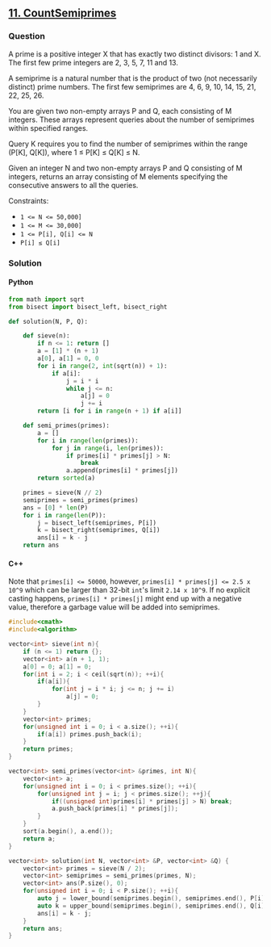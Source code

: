 ## **[11. CountSemiprimes](https://app.codility.com/programmers/lessons/11-sieve_of_eratosthenes/count_semiprimes/)**

### Question
A prime is a positive integer X that has exactly two distinct divisors: 1 and X. The first few prime integers are 2, 3, 5, 7, 11 and 13.

A semiprime is a natural number that is the product of two (not necessarily distinct) prime numbers. The first few semiprimes are 4, 6, 9, 10, 14, 15, 21, 22, 25, 26.

You are given two non-empty arrays P and Q, each consisting of M integers. These arrays represent queries about the number of semiprimes within specified ranges.

Query K requires you to find the number of semiprimes within the range (P[K], Q[K]), where 1 ≤ P[K] ≤ Q[K] ≤ N.

Given an integer N and two non-empty arrays P and Q consisting of M integers, returns an array consisting of M elements specifying the consecutive answers to all the queries.

Constraints:
- `1 <= N <= 50,000]`
- `1 <= M <= 30,000]`
- `1 <= P[i], Q[i] <= N`
- `P[i] ≤ Q[i]`

### Solution

#### Python
```python
from math import sqrt
from bisect import bisect_left, bisect_right

def solution(N, P, Q):

    def sieve(n):
        if n <= 1: return []
        a = [1] * (n + 1)
        a[0], a[1] = 0, 0
        for i in range(2, int(sqrt(n)) + 1):
            if a[i]:
                j = i * i
                while j <= n:
                    a[j] = 0
                    j += i
        return [i for i in range(n + 1) if a[i]]    

    def semi_primes(primes):
        a = []
        for i in range(len(primes)):
            for j in range(i, len(primes)):
                if primes[i] * primes[j] > N:
                    break
                a.append(primes[i] * primes[j])
        return sorted(a)

    primes = sieve(N // 2)
    semiprimes = semi_primes(primes)
    ans = [0] * len(P)
    for i in range(len(P)):
        j = bisect_left(semiprimes, P[i])
        k = bisect_right(semiprimes, Q[i])
        ans[i] = k - j
    return ans
```

#### C++

Note that `primes[i] <= 50000`, however, `primes[i] * primes[j] <= 2.5 x 10^9` which can be larger than 32-bit `int`'s limit `2.14 x 10^9`. If no explicit casting happens, `primes[i] * primes[j]` might end up with a negative value, therefore a garbage value will be added into semiprimes. 

```cpp
#include<cmath>
#include<algorithm>

vector<int> sieve(int n){
    if (n <= 1) return {};
    vector<int> a(n + 1, 1);
    a[0] = 0; a[1] = 0;
    for(int i = 2; i < ceil(sqrt(n)); ++i){
        if(a[i]){
            for(int j = i * i; j <= n; j += i)
                a[j] = 0;
        }
    }
    vector<int> primes;
    for(unsigned int i = 0; i < a.size(); ++i){
        if(a[i]) primes.push_back(i);
    }
    return primes;
}

vector<int> semi_primes(vector<int> &primes, int N){
    vector<int> a;
    for(unsigned int i = 0; i < primes.size(); ++i){
        for(unsigned int j = i; j < primes.size(); ++j){
            if((unsigned int)primes[i] * primes[j] > N) break;
            a.push_back(primes[i] * primes[j]);
        }
    }
    sort(a.begin(), a.end());
    return a;
}

vector<int> solution(int N, vector<int> &P, vector<int> &Q) {
    vector<int> primes = sieve(N / 2);
    vector<int> semiprimes = semi_primes(primes, N);
    vector<int> ans(P.size(), 0);
    for(unsigned int i = 0; i < P.size(); ++i){
        auto j = lower_bound(semiprimes.begin(), semiprimes.end(), P[i]);
        auto k = upper_bound(semiprimes.begin(), semiprimes.end(), Q[i]);
        ans[i] = k - j;
    }
    return ans;
}
```
